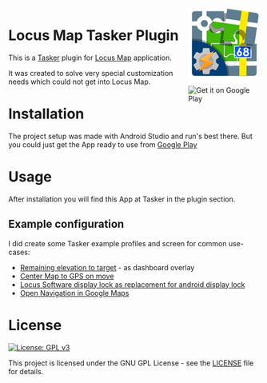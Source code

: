 <a href='https://play.google.com/store/apps/details?id=falcosc.locus.addon.tasker&utm_source=GitHub' >
  <img alt='Locus Maps Tasker Plugin' src='app/src/main/res/mipmap-xxhdpi/ic_launcher.png' align="right"/>
</a>

# Locus Map Tasker Plugin

This is a [Tasker](https://tasker.joaoapps.com/) plugin for [Locus Map](http://www.locusmap.eu) application.

It was created to solve very special customization needs which could not get into Locus Map.
<a href='https://play.google.com/store/apps/details?id=falcosc.locus.addon.tasker&utm_source=GitHub' >
  <img alt='Get it on Google Play' src='https://play.google.com/intl/en_us/badges/images/generic/en_badge_web_generic.png' width="144" align="right"/>
</a>

# Installation

The project setup was made with Android Studio and run's best there.
But you could just get the App ready to use from
[Google Play](https://play.google.com/store/apps/details?id=falcosc.locus.addon.tasker&utm_source=GitHub)

# Usage

After installation you will find this App at Tasker in the plugin section.

## Example configuration

I did create some Tasker example profiles and screen for common use-cases:

- [Remaining elevation to target](https://github.com/Falcosc/locus-addon-tasker/wiki/Examples#remaining-elevation-to-target-as-dashboard-overlay) - as dashboard overlay
- [Center Map to GPS on move](https://github.com/Falcosc/locus-addon-tasker/wiki/Examples#center-map-to-gps-on-move)
- [Locus Software display lock as replacement for android display lock](https://github.com/Falcosc/locus-addon-tasker/wiki/Examples#locus-software-display-lock-as-replacement-for-android-display-lock)
- [Open Navigation in Google Maps](https://github.com/Falcosc/locus-addon-tasker/wiki/Examples#open-navigation-in-google-maps)

# License

[![License: GPL v3](https://img.shields.io/badge/License-GPL%20v3-blue.svg)](https://www.gnu.org/licenses/gpl-3.0)

This project is licensed under the GNU GPL License - see the [LICENSE](LICENSE) file for details.